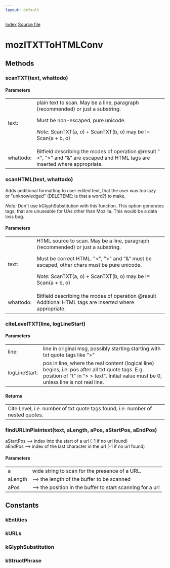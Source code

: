 ```yaml
---
layout: default
---
```

<div id='links'><a href="../index.html">Index</a>
<a href="http://dxr.mozilla.org/mozilla-central/source/netwerk/streamconv/public/mozITXTToHTMLConv.idl">Source file</a>
</div>

# mozITXTToHTMLConv #

## Methods ##

### scanTXT(text, whattodo) ###
  
  

#### Parameters ####

<table>

<tr>
<td>text:</td>
<td>plain text to scan. May be a line, paragraph (recommended)  
or just a substring.<p>  
Must be non-escaped, pure unicode.<p>  
<em>Note:</em> ScanTXT(a, o) + ScanTXT(b, o) may be !=  
Scan(a + b, o)  
</td>
</tr>

<tr>
<td>whattodo:</td>
<td>Bitfield describing the modes of operation  
@result      "<", ">" and "&" are escaped and HTML tags are inserted where  
appropriate.  
</td>
</tr>

</table>

### scanHTML(text, whattodo) ###
  
Adds additional formatting to user edited text, that the user was too lazy  
or "unknowledged" (DELETEME: is that a word?) to make.  
<p>  
<em>Note:</em> Don't use kGlyphSubstitution with this function. This option  
generates tags, that are unuseable for UAs other than Mozilla. This would  
be a data loss bug.  
  
  

#### Parameters ####

<table>

<tr>
<td>text:</td>
<td>HTML source to scan. May be a line, paragraph (recommended)  
or just a substring.<p>  
Must be correct HTML. "<", ">" and "&" must be escaped,  
other chars must be pure unicode.<p>  
<em>Note:</em> ScanTXT(a, o) + ScanTXT(b, o) may be !=  
Scan(a + b, o)  
</td>
</tr>

<tr>
<td>whattodo:</td>
<td>Bitfield describing the modes of operation  
@result      Additional HTML tags are inserted where appropriate.  
</td>
</tr>

</table>

### citeLevelTXT(line, logLineStart) ###
  
  

#### Parameters ####

<table>

<tr>
<td>line:</td>
<td>line in original msg, possibly starting starting with  
txt quote tags like ">"  
</td>
</tr>

<tr>
<td>logLineStart:</td>
<td>pos in line, where the real content (logical line)  
begins, i.e. pos after all txt quote tags.  
E.g. position of "t" in "> > text".  
Initial value must be 0, unless line is not real line.  
</td>
</tr>

</table>

#### Returns ####

<table>

<tr>
<td>Cite Level, i.e. number of txt quote tags found, i.e. number of  
nested quotes.  
</td>
</tr>

</table>

### findURLInPlaintext(text, aLength, aPos, aStartPos, aEndPos) ###
   
  
aStartPos --> index into the start of a url (-1 if no url found)  
aEndPos --> index of the last character in the url (-1 if no url found)  
  

#### Parameters ####

<table>

<tr>
<td>a</td>
<td>wide string to scan for the presence of a URL.  
</td>
</tr>

<tr>
<td>aLength</td>
<td>--> the length of the buffer to be scanned  
</td>
</tr>

<tr>
<td>aPos</td>
<td>--> the position in the buffer to start scanning for a url  
</td>
</tr>

</table>

## Constants ##

### kEntities ###

### kURLs ###

### kGlyphSubstitution ###

### kStructPhrase ###
